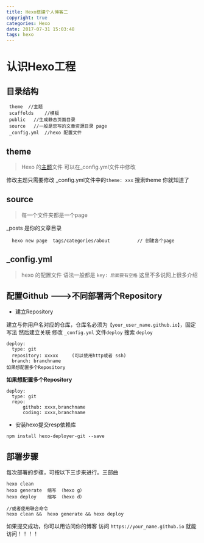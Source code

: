 ```yaml
---
title: Hexo搭建个人博客二
copyright: true
categories: Hexo
date: 2017-07-31 15:03:48
tags: hexo
---
```


# 认识Hexo工程

## 目录结构
```
 theme  //主题
 scaffolds    //模板
 public   //生成静态页面目录
 source   //一般是您写的文章资源目录 page
 _config.yml  //hexo 配置文件
```
## theme
> Hexo 的[主题](https://hexo.io/themes/)文件 可以在_config.yml文件中修改

修改主题只需要修改 _config.yml文件中的` theme: xxx `  搜索theme 你就知道了

## source
> 每一个文件夹都是一个page

 _posts 是你的文章目录
```
  hexo new page  tags/categories/about          // 创建各个page
```
## _config.yml
> hexo 的配置文件 语法一般都是 ` key: 后面要有空格 `
这里不多说网上很多介绍

## 配置Github --->不同部署两个Repository
  * 建立Repository

   建立与你用户名对应的仓库，仓库名必须为`【your_user_name.github.io】`，固定写法 然后建立关联
   修改 `_config.yml` 文件` deploy ` 搜索 ` deploy `

```
deploy:
  type: git
  repository: xxxxx     (可以使用http或者 ssh)
  branch: branchname
如果想配置多个Repository
```
**如果想配置多个Repository**
```
deploy:
  type: git
  repo:
      github: xxxx,branchname
      coding: xxxx,branchname
```

  * 安装hexo提交resp依赖库
```
npm install hexo-deployer-git --save
```
## 部署步骤
每次部署的步骤，可按以下三步来进行。三部曲
```
hexo clean   
hexo generate  缩写 （hexo g）
hexo deploy    缩写 （hexo d）

//或者使用联合命令
hexo clean &&  hexo generate && hexo deploy
```
如果提交成功，你可以用访问你的博客 访问 ` https://your_name.github.io ` 就能访问！！！！
